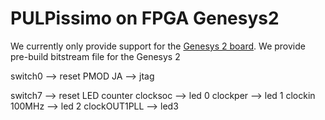 # PULPissimo on FPGA Genesys2

We currently only provide support for the [Genesys 2 board](https://reference.digilentinc.com/reference/programmable-logic/genesys-2/reference-manual). We provide pre-build bitstream file for the Genesys 2

 switch0 --> reset
 PMOD JA --> jtag
 
 
 switch7 --> reset LED counter
 clocksoc --> led 0
 clockper --> led 1
 clockin 100MHz --> led 2
 clockOUT1PLL --> led3
